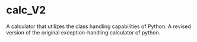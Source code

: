 # calc_V2
A calculator that utilizes the class handling capabilities of Python. A revised version of the original exception-handling calculator of python.
